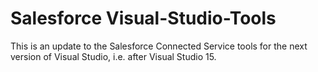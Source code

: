 Salesforce Visual-Studio-Tools
===================

This is an update to the Salesforce Connected Service tools for the next version of Visual Studio, i.e. after Visual Studio 15. 
